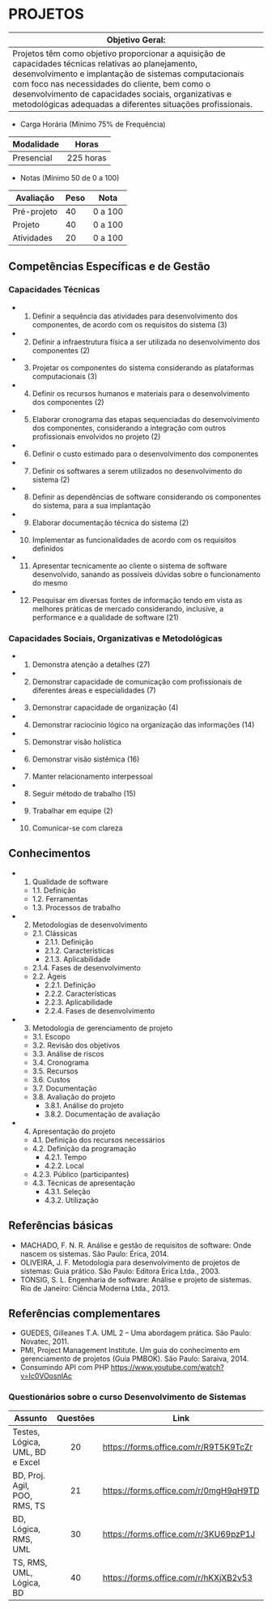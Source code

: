 # PROJETOS

|Objetivo Geral:|
|-|
|Projetos têm como objetivo proporcionar a aquisição de capacidades técnicas relativas ao planejamento, desenvolvimento e implantação de sistemas computacionais com foco nas necessidades do cliente, bem como o desenvolvimento de capacidades sociais, organizativas e metodológicas adequadas a diferentes situações profissionais.|

- Carga Horária (Mínimo 75% de Frequência)

|Modalidade|Horas|
|-|-|
|Presencial|225 horas|

- Notas (Mínimo 50 de 0 a 100)

|Avaliação|Peso|Nota|
|-|-|-|
|Pré-projeto|40|0 a 100|
|Projeto|40|0 a 100|
|Atividades|20|0 a 100|

## Competências Específicas e de Gestão
### Capacidades Técnicas
- 1. Definir a sequência das atividades para desenvolvimento dos componentes, de acordo com os requisitos do sistema (3)
- 2. Definir a infraestrutura física a ser utilizada no desenvolvimento dos componentes (2)
- 3. Projetar os componentes do sistema considerando as plataformas computacionais (3)
- 4. Definir os recursos humanos e materiais para o desenvolvimento dos componentes (2)
- 5. Elaborar cronograma das etapas sequenciadas do desenvolvimento dos componentes, considerando a integração com outros profissionais envolvidos no projeto (2)
- 6. Definir o custo estimado para o desenvolvimento dos componentes
- 7. Definir os softwares a serem utilizados no desenvolvimento do sistema (2)
- 8. Definir as dependências de software considerando os componentes do sistema, para a sua implantação
- 9. Elaborar documentação técnica do sistema (2)
- 10. Implementar as funcionalidades de acordo com os requisitos definidos
- 11. Apresentar tecnicamente ao cliente o sistema de software desenvolvido, sanando as possíveis dúvidas sobre o funcionamento do mesmo
- 12. Pesquisar em diversas fontes de informação tendo em vista as melhores práticas de mercado considerando, inclusive, a performance e a qualidade de software (21)

### Capacidades Sociais, Organizativas e Metodológicas
- 1. Demonstra atenção a detalhes (27)
- 2. Demonstrar capacidade de comunicação com profissionais de diferentes áreas e especialidades (7)
- 3. Demonstrar capacidade de organização (4)
- 4. Demonstrar raciocínio lógico na organização das informações (14)
- 5. Demonstrar visão holística
- 6. Demonstrar visão sistêmica (16)
- 7. Manter relacionamento interpessoal
- 8. Seguir método de trabalho (15)
- 9. Trabalhar em equipe (2)
- 10. Comunicar-se com clareza

## Conhecimentos
- 1. Qualidade de software
    - 1.1. Definição
    - 1.2. Ferramentas
    - 1.3. Processos de trabalho
- 2. Metodologias de desenvolvimento
    - 2.1. Clássicas
        - 2.1.1. Definição
        - 2.1.2. Características
        - 2.1.3. Aplicabilidade
    - 2.1.4. Fases de desenvolvimento
    - 2.2. Ágeis
        - 2.2.1. Definição
        - 2.2.2. Características
        - 2.2.3. Aplicabilidade
        - 2.2.4. Fases de desenvolvimento
- 3. Metodologia de gerenciamento de projeto
    - 3.1. Escopo
    - 3.2. Revisão dos objetivos
    - 3.3. Análise de riscos
    - 3.4. Cronograma
    - 3.5. Recursos
    - 3.6. Custos
    - 3.7. Documentação
    - 3.8. Avaliação do projeto
        - 3.8.1. Análise do projeto
        - 3.8.2. Documentação de avaliação
- 4. Apresentação do projeto
    - 4.1. Definição dos recursos necessários
    - 4.2. Definição da programação
        - 4.2.1. Tempo
        - 4.2.2. Local
    - 4.2.3. Público (participantes)
    - 4.3. Técnicas de apresentação
        - 4.3.1. Seleção
        - 4.3.2. Utilização

## Referências básicas
- MACHADO, F. N. R. Análise e gestão de requisitos de software: Onde nascem os sistemas. São Paulo: Érica, 2014.
- OLIVEIRA, J. F. Metodologia para desenvolvimento de projetos de sistemas: Guia prático. São Paulo: Editora Érica Ltda., 2003.
- TONSIG, S. L. Engenharia de software: Análise e projeto de sistemas. Rio de Janeiro: Ciência Moderna Ltda., 2013.

## Referências complementares
- GUEDES, Gilleanes T.A. UML 2 – Uma abordagem prática. São Paulo: Novatec, 2011.
- PMI, Project Management Institute. Um guia do conhecimento em gerenciamento de projetos (Guia PMBOK). São Paulo: Saraiva, 2014.
- Consumindo API com PHP https://www.youtube.com/watch?v=lc0VOosnlAc

### Questionários sobre o curso Desenvolvimento de Sistemas

|Assunto|Questões|Link|
|-|:-:|-|
|Testes, Lógica, UML, BD e Excel|20|https://forms.office.com/r/R9T5K9TcZr|
|BD, Proj. Agil, POO, RMS, TS|21|https://forms.office.com/r/0mgH9qH9TD|
|BD, Lógica, RMS, UML|30|https://forms.office.com/r/3KU69pzP1J|
|TS, RMS, UML, Lógica, BD|40|https://forms.office.com/r/hKXjXB2v53|